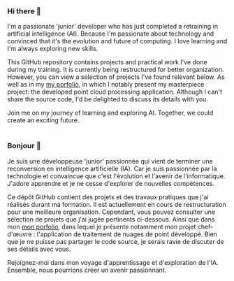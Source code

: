 ### Hi there 👋
I'm a passionate 'junior' developer who has just completed a retraining in artificial intelligence (AI).
Because I'm passionate about technology and convinced that it's the evolution and future of computing. 
I love learning and I'm always exploring new skills.

This GitHub repository contains projects and practical work I've done during my training.
It is currently being restructured for better organization. 
However, you can view a selection of projects I've found relevant below. As well as in my [my porfolio](https://mainald.github.io/), in which I notably present my masterpiece project: the developed point cloud processing application. Although I can't share the source code, I'd be delighted to discuss its details with you.

Join me on my journey of learning and exploring AI. Together, we could create an exciting future.</br>
</br>

### Bonjour 👋
Je suis une développeuse 'junior' passionnée qui vient de terminer une reconversion en intelligence artificielle (IA).
Car je suis passionnée par la technologie et convaincue que c'est l'évolution et l'avenir de l'informatique. 
J'adore apprendre et je ne cesse d'explorer de nouvelles compétences.

Ce dépôt GitHub contient des projets et des travaux pratiques que j'ai réalisés durant ma formation.
Il est actuellement en cours de restructuration pour une meilleure organisation. 
Cependant, vous pouvez consulter une sélection de projets que j'ai jugée pertinents ci-dessous. Ainsi que dans mon [mon porfolio](https://mainald.github.io/), dans lequel je présente notamment mon projet chef-d'œuvre : l'application de traitement de nuages de point développé. Bien que je ne puisse pas partager le code source, je serais ravie de discuter de ses détails avec vous.

Rejoignez-moi dans mon voyage d'apprentissage et d'exploration de l'IA. Ensemble, nous pourrions créer un avenir passionnant.
